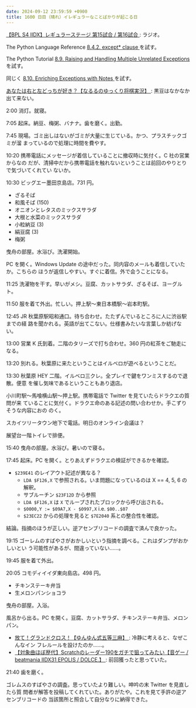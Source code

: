 ```yaml
---
date: 2024-09-12 23:59:59 +0900
title: 1600 日目（晴れ）イレギュラーなことばかりが起こる日
---
```


[【BPL S4 IIDX】レギュラーステージ 第15試合 / 第16試合
](https://www.youtube.com/watch?v=jjAiQwqoFYU): ラジオ。

 The Python Language Reference [8.4.2. except* clause
](https://docs.python.org/3/reference/compound_stmts.html#except-star) を試す。

The Python Tutorial [8.9. Raising and Handling Multiple Unrelated Exceptions
](https://docs.python.org/3/tutorial/errors.html#raising-and-handling-multiple-unrelated-exceptions)
を試す。

同じく [8.10. Enriching Exceptions with Notes
](https://docs.python.org/3/tutorial/errors.html#tut-exception-notes) を試す。

[あなたは右と左どっちが好き？【なるるのゆっくり将棋実況】
](https://www.youtube.com/watch?v=6RCE8NGbOyQ): 黒豆はなかなか出て来ない。

2:00 消灯。就寝。

7:05 起床。納豆、梅粥、バナナ。歯を磨く。出勤。

7:45 現場。ゴミ出しはないがゴミが大量に生じている。かつ、プラスチックゴミが溜
まっているので処理に時間を費やす。

10:20 携帯電話にメッセージが着信していることに撤収時に気付く。C 社の営業からなの
だが、清掃中だから携帯電話を触れないということは前回のやりとりで気づいてくれてい
ないか。

10:30 ビッグエー墨田京島店。731 円。

* ざるそば
* 和風そば (150)
* オニオンとレタスのミックスサラダ
* 大根と水菜のミックスサラダ
* 小粒納豆 (3)
* 絹豆腐 (3)
* 梅粥

曳舟の部屋。水浴び。洗濯開始。

PC を開く。Windows Update の途中だった。同内容のメールも着信していたか。こちらの
ほうが返信しやすい。すぐに着信。外で会うことになる。

11:25 洗濯物を干す。早いがメシ。豆腐、カットサラダ、ざるそば、ヨーグルト。

11:50 服を着て外出。忙しい。押上駅～東日本橋駅～岩本町駅。

12:45 JR 秋葉原駅昭和通口。待ち合わせ。たたずんでいるところに人に渋谷駅までの経
路を聞かれる。英語が出てこない。仕様書みたいな言葉しか紡げない。

13:00 営業 K 氏到着。二階のタリーズで打ち合わせ。360 円の紅茶をご馳走になる。

13:20 別れる。秋葉原に来たということはイルベロが遊べるということだ。

13:30 秋葉原 HEY 二階。イルベロ三クレ。全プレイで鍵をワンミスするので退散。便意
を催し気味であるということもあり退店。

小川町駅～馬喰横山駅～押上駅。携帯電話で Twitter を見ていたらドラクエの質問が来
ていることに気付く。ドラクエ命のある記述の問い合わせか。手こずりそうな内容におの
のく。

スカイツリータウン地下で電話。明日のオンライン会議は？

展望台一階トイレで排便。

15:40 曳舟の部屋。水浴び。暑いので寝る。

17:45 起床。PC を開く。とりあえずドラクエの検証ができるかを確認。

* `$239E41` のレイアウト記述が異なる？
  * `LDA $F126,X` で参照される。いま問題になっているのは X == 4, 5, 6 の解釈。
  * サブルーチン `$23F12D` から参照
  * `LDA $F126,X` は `X` でループされたブロックから呼び出される。
  * `$0000,Y := $09A7,X - $0997,X` i.e. `$00..$07`
  * `$23EC22` からの処理を見ると `$7E2040` 系との整合性を確認。

結論。指摘のほうが正しい。逆アセンブリコードの調査で済んで良かった。

19:15 ゴーレムのすばやさがおかしいという指摘を調べる。これはダンプがおかしいとい
う可能性があるが、間違っていない……。

19:45 服を着て外出。

20:05 コモディイイダ東向島店。498 円。

* チキンステーキ弁当
* 生メロンパンショコラ

曳舟の部屋。入浴。

風呂から出る。PC を開く。豆腐、カットサラダ、チキンステーキ弁当、メロンパン。

* [放て！グランドクロス！【ゆんゆん式五等三麻】
  ](https://www.youtube.com/watch?v=TKq4CfAeYlg): 冷静に考えると、なぜこんなイン
  フレルールを設けたのか……。
* [【対象曲ほぼ歴代】Scratchのレーダー190をガチで狙ってみたい【音ゲー /
  beatmania IIDX31 EPOLIS / DOLCE.】
  ](https://www.youtube.com/watch?v=gCm2LZaTW10): 前回獲ったと思っていた。

21:40 歯を磨く。

ゴレムスのすばやさの調査。思っていたより難しい。呻吟の末 Twitter を見直したら質
問者が解答を投稿してくれていた。ありがたや。これを見て手許の逆アセンブリコードの
当該箇所と照合して自分なりに納得できた。
